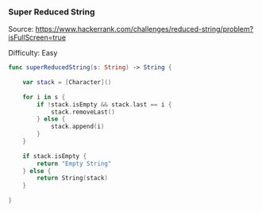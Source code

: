 ### Super Reduced String

Source: <https://www.hackerrank.com/challenges/reduced-string/problem?isFullScreen=true>

Difficulty: Easy

```swift
func superReducedString(s: String) -> String {
    
    var stack = [Character]()
    
    for i in s {
        if !stack.isEmpty && stack.last == i {
            stack.removeLast()
        } else {
            stack.append(i)
        }
    }
    
    if stack.isEmpty {
        return "Empty String"
    } else {
        return String(stack)
    }
    
}
```
